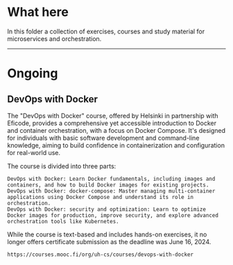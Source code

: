 # What here

In this folder a collection of exercises, courses and study material for microservices and orchestration.

---

# Ongoing

## DevOps with Docker

The "DevOps with Docker" course, offered by Helsinki in partnership with Eficode, provides a comprehensive yet accessible introduction to Docker and container orchestration, with a focus on Docker Compose. It's designed for individuals with basic software development and command-line knowledge, aiming to build confidence in containerization and configuration for real-world use.

The course is divided into three parts:

    DevOps with Docker: Learn Docker fundamentals, including images and containers, and how to build Docker images for existing projects.
    DevOps with Docker: docker-compose: Master managing multi-container applications using Docker Compose and understand its role in orchestration.
    DevOps with Docker: security and optimization: Learn to optimize Docker images for production, improve security, and explore advanced orchestration tools like Kubernetes.

While the course is text-based and includes hands-on exercises, it no longer offers certificate submission as the deadline was June 16, 2024.
```
https://courses.mooc.fi/org/uh-cs/courses/devops-with-docker
```
